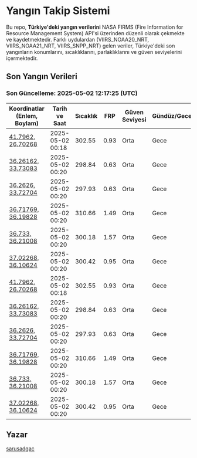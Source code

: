 # Yangın Takip Sistemi

Bu repo, **Türkiye'deki yangın verilerini** NASA FIRMS (Fire Information for Resource Management System) API'si üzerinden düzenli olarak çekmekte ve kaydetmektedir. Farklı uydulardan (VIIRS_NOAA20_NRT, VIIRS_NOAA21_NRT, VIIRS_SNPP_NRT) gelen veriler, Türkiye'deki son yangınların konumlarını, sıcaklıklarını, parlaklıklarını ve güven seviyelerini içermektedir.

## Son Yangın Verileri
### Son Güncelleme: 2025-05-02 12:17:25 (UTC)

| Koordinatlar (Enlem, Boylam) | Tarih ve Saat | Sıcaklık | FRP | Güven Seviyesi | Gündüz/Gece |
|-----------------------------|----------------|----------|-----|----------------|-------------|
| [41.7962, 26.70268](https://www.google.com/maps?q=41.7962,26.70268) | 2025-05-02 00:18 | 302.55 | 0.93 | Orta | Gece |
| [36.26162, 33.73083](https://www.google.com/maps?q=36.26162,33.73083) | 2025-05-02 00:20 | 298.84 | 0.63 | Orta | Gece |
| [36.2626, 33.72704](https://www.google.com/maps?q=36.2626,33.72704) | 2025-05-02 00:20 | 297.93 | 0.63 | Orta | Gece |
| [36.71769, 36.19828](https://www.google.com/maps?q=36.71769,36.19828) | 2025-05-02 00:20 | 310.66 | 1.49 | Orta | Gece |
| [36.733, 36.21008](https://www.google.com/maps?q=36.733,36.21008) | 2025-05-02 00:20 | 300.18 | 1.57 | Orta | Gece |
| [37.02268, 36.10624](https://www.google.com/maps?q=37.02268,36.10624) | 2025-05-02 00:20 | 300.42 | 0.95 | Orta | Gece |
| [41.7962, 26.70268](https://www.google.com/maps?q=41.7962,26.70268) | 2025-05-02 00:18 | 302.55 | 0.93 | Orta | Gece |
| [36.26162, 33.73083](https://www.google.com/maps?q=36.26162,33.73083) | 2025-05-02 00:20 | 298.84 | 0.63 | Orta | Gece |
| [36.2626, 33.72704](https://www.google.com/maps?q=36.2626,33.72704) | 2025-05-02 00:20 | 297.93 | 0.63 | Orta | Gece |
| [36.71769, 36.19828](https://www.google.com/maps?q=36.71769,36.19828) | 2025-05-02 00:20 | 310.66 | 1.49 | Orta | Gece |
| [36.733, 36.21008](https://www.google.com/maps?q=36.733,36.21008) | 2025-05-02 00:20 | 300.18 | 1.57 | Orta | Gece |
| [37.02268, 36.10624](https://www.google.com/maps?q=37.02268,36.10624) | 2025-05-02 00:20 | 300.42 | 0.95 | Orta | Gece |

## Yazar

[sarusadgac](https://x.com/sarusadgac)
